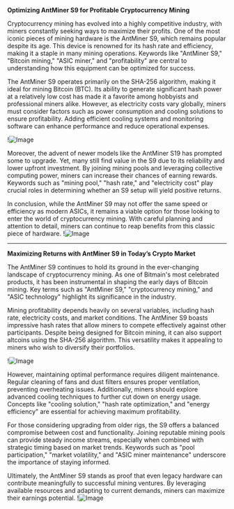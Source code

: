**Optimizing AntMiner S9 for Profitable Cryptocurrency Mining**

Cryptocurrency mining has evolved into a highly competitive industry, with miners constantly seeking ways to maximize their profits. One of the most iconic pieces of mining hardware is the AntMiner S9, which remains popular despite its age. This device is renowned for its hash rate and efficiency, making it a staple in many mining operations. Keywords like "AntMiner S9," "Bitcoin mining," "ASIC miner," and "profitability" are central to understanding how this equipment can be optimized for success.

The AntMiner S9 operates primarily on the SHA-256 algorithm, making it ideal for mining Bitcoin (BTC). Its ability to generate significant hash power at a relatively low cost has made it a favorite among hobbyists and professional miners alike. However, as electricity costs vary globally, miners must consider factors such as power consumption and cooling solutions to ensure profitability. Adding efficient cooling systems and monitoring software can enhance performance and reduce operational expenses.

!![Image](https://github.com/user-attachments/assets/590b50a7-4459-4e76-8a31-559aed223621)

Moreover, the advent of newer models like the AntMiner S19 has prompted some to upgrade. Yet, many still find value in the S9 due to its reliability and lower upfront investment. By joining mining pools and leveraging collective computing power, miners can increase their chances of earning rewards. Keywords such as "mining pool," "hash rate," and "electricity cost" play crucial roles in determining whether an S9 setup will yield positive returns.

In conclusion, while the AntMiner S9 may not offer the same speed or efficiency as modern ASICs, it remains a viable option for those looking to enter the world of cryptocurrency mining. With careful planning and attention to detail, miners can continue to reap benefits from this classic piece of hardware. !![Image](https://github.com/user-attachments/assets/590b50a7-4459-4e76-8a31-559aed223621)

---

**Maximizing Returns with AntMiner S9 in Today’s Crypto Market**

The AntMiner S9 continues to hold its ground in the ever-changing landscape of cryptocurrency mining. As one of Bitmain's most celebrated products, it has been instrumental in shaping the early days of Bitcoin mining. Key terms such as "AntMiner S9," "cryptocurrency mining," and "ASIC technology" highlight its significance in the industry.

Mining profitability depends heavily on several variables, including hash rate, electricity costs, and market conditions. The AntMiner S9 boasts impressive hash rates that allow miners to compete effectively against other participants. Despite being designed for Bitcoin mining, it can also support altcoins using the SHA-256 algorithm. This versatility makes it appealing to miners who wish to diversify their portfolios.

!![Image](https://github.com/user-attachments/assets/590b50a7-4459-4e76-8a31-559aed223621)

However, maintaining optimal performance requires diligent maintenance. Regular cleaning of fans and dust filters ensures proper ventilation, preventing overheating issues. Additionally, miners should explore advanced cooling techniques to further cut down on energy usage. Concepts like "cooling solution," "hash rate optimization," and "energy efficiency" are essential for achieving maximum profitability.

For those considering upgrading from older rigs, the S9 offers a balanced compromise between cost and functionality. Joining reputable mining pools can provide steady income streams, especially when combined with strategic timing based on market trends. Keywords such as "pool participation," "market volatility," and "ASIC miner maintenance" underscore the importance of staying informed.

Ultimately, the AntMiner S9 stands as proof that even legacy hardware can contribute meaningfully to successful mining ventures. By leveraging available resources and adapting to current demands, miners can maximize their earnings potential. !![Image](https://github.com/user-attachments/assets/590b50a7-4459-4e76-8a31-559aed223621)